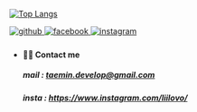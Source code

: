[![Top Langs](https://github-readme-stats.vercel.app/api/top-langs/?username=TeMlN&theme=dark&hide=css,html,javascript,mustache)](https://github.com/anuraghazra/github-readme-stats)

<a href="https://github.com/TeMlN" target="_blank">
<img src=https://img.shields.io/badge/github-%2324292e.svg?&style=for-the-badge&logo=github&logoColor=white alt=github style="margin-bottom: 5px;" />
</a>
<a href="https://www.facebook.com/taemin7953/" target="_blank">
<img src=https://img.shields.io/badge/facebook-%232E87FB.svg?&style=for-the-badge&logo=facebook&logoColor=white alt=facebook style="margin-bottom: 5px;" />
</a>
<a href="https://instagram.com/liilovo" target="_blank">
<img src=https://img.shields.io/badge/instagram-%23000000.svg?&style=for-the-badge&logo=instagram&logoColor=white&color=dd2a7b alt=instagram style="margin-bottom: 5px;" />
</a>  

* #### 🏄‍♂️ Contact me
  ##### *mail : taemin.develop@gmail.com*
  ##### *insta : https://www.instagram.com/liilovo/*

